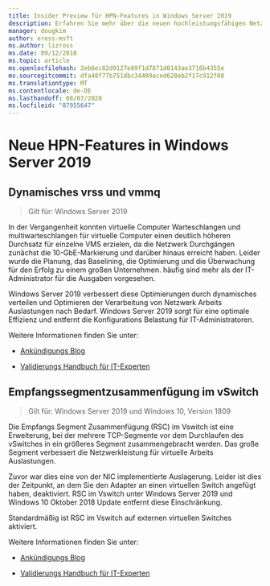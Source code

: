 ```yaml
---
title: Insider Preview für HPN-Features in Windows Server 2019
description: Erfahren Sie mehr über die neuen hochleistungsfähigen Netzwerk Features in Windows Server 2019.
manager: dougkim
author: eross-msft
ms.author: lizross
ms.date: 09/12/2018
ms.topic: article
ms.openlocfilehash: 2eb6ec82d9127e89f1d7871d0143ae3716b4355e
ms.sourcegitcommit: dfa48f77b751dbc34409aced628eb2f17c912f08
ms.translationtype: MT
ms.contentlocale: de-DE
ms.lasthandoff: 08/07/2020
ms.locfileid: "87955647"
---
```

# <a name="new-hpn-features-in-windows-server-2019"></a>Neue HPN-Features in Windows Server 2019


## <a name="dynamic-vrss-and-vmmq"></a>Dynamisches vrss und vmmq

>Gilt für: Windows Server 2019

In der Vergangenheit konnten virtuelle Computer Warteschlangen und multiwarteschlangen für virtuelle Computer einen deutlich höheren Durchsatz für einzelne VMS erzielen, da die Netzwerk Durchgängen zunächst die 10-GbE-Markierung und darüber hinaus erreicht haben. Leider wurde die Planung, das Baselining, die Optimierung und die Überwachung für den Erfolg zu einem großen Unternehmen. häufig sind mehr als der IT-Administrator für die Ausgaben vorgesehen.

Windows Server 2019 verbessert diese Optimierungen durch dynamisches verteilen und Optimieren der Verarbeitung von Netzwerk Arbeits Auslastungen nach Bedarf. Windows Server 2019 sorgt für eine optimale Effizienz und entfernt die Konfigurations Belastung für IT-Administratoren.

Weitere Informationen finden Sie unter:

-   [Ankündigungs Blog](https://blogs.technet.microsoft.com/networking/2018/08/22/netperf4vw/)

-   [Validierungs Handbuch für IT-Experten](https://aka.ms/DVMMQ-Validation)

## <a name="receive-segment-coalescing-rsc-in-the-vswitch"></a>Empfangssegmentzusammenfügung im vSwitch

>Gilt für: Windows Server 2019 und Windows 10, Version 1809

Die Empfangs Segment Zusammenfügung (RSC) im Vswitch ist eine Erweiterung, bei der mehrere TCP-Segmente vor dem Durchlaufen des vSwitches in ein größeres Segment zusammengebracht werden. Das große Segment verbessert die Netzwerkleistung für virtuelle Arbeits Auslastungen.

Zuvor war dies eine von der NIC implementierte Auslagerung. Leider ist dies der Zeitpunkt, an dem Sie den Adapter an einen virtuellen Switch angefügt haben, deaktiviert. RSC im Vswitch unter Windows Server 2019 und Windows 10 Oktober 2018 Update entfernt diese Einschränkung.

Standardmäßig ist RSC im Vswitch auf externen virtuellen Switches aktiviert.

Weitere Informationen finden Sie unter:

-  [Ankündigungs Blog](https://blogs.technet.microsoft.com/networking/2018/08/22/netperf4vw/)

-  [Validierungs Handbuch für IT-Experten](https://aka.ms/RSC-Validation)
